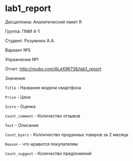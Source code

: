 # lab1_report
Дисциплина: Аналитический пакет R

Группа: ПМИ 4-1

Студент: Розумнюк А.А.

Вариант №5

Упражнение №1

Отчет: http://rpubs.com/ALeX96736/lab1_report


Значения:

```Title``` - Название модели смартфона

```Price``` - Цена

```Score``` - Оценка

```Count_comment``` - Количество отзывов

```Text``` - Описание

```Count_byers``` - Колличество проданных товаров за 2 месяца

```Reason``` - что нравится покупателям

```Count_suggest``` - Количество предложений
